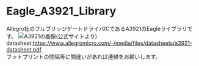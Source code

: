 # Eagle_A3921_Library
Allegro社のフルブリッジゲートドライバICであるA3921のEagleライブラリです。
![A3921の画像(公式サイトより)](https://www.allegromicro.com/-/media/images/products/3921/a3921-product-image.ashx?as=1&h=270&iar=1&la=ja-JP&mh=270&thn=1&w=363&hash=5C82B6B5AE138352D0559FEDA4052392083D1F6C)
<br>datasheet:https://www.allegromicro.com/-/media/files/datasheets/a3921-datasheet.pdf
<br>フットプリントの間隔等に間違いがあれば連絡をお願いします。
